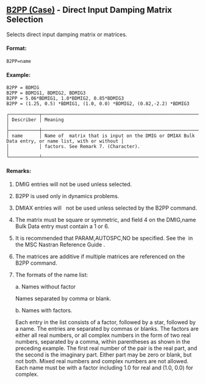 ## [B2PP (Case)](https://nexus.hexagon.com/documentationcenter/bundle/MSC_Nastran_2022.4/page/Nastran_Combined_Book/qrg/casecontrol4a/TOC.B2PP.Case.xhtml) - Direct Input Damping Matrix Selection

Selects direct input damping matrix or matrices.

#### Format:

```nastran
B2PP=name
```

#### Example:

```nastran
B2PP = BDMIG
B2PP = BDMIG1, BDMIG2, BDMIG3
B2PP = 5.06*BDMIG1, 1.0*BDMIG2, 0.85*BDMIG3
B2PP = (1.25, 0.5) *BDMIG1, (1.0, 0.0) *BDMIG2, (0.82,-2.2) *BDMIG3
```

```text
┌───────────┬───────────────────────────────────────────────────────────────────────────────────────────────────┐
│ Describer │ Meaning                                                                                           │
├───────────┼───────────────────────────────────────────────────────────────────────────────────────────────────┤
│ name      │ Name of  matrix that is input on the DMIG or DMIAX Bulk Data entry, or name list, with or without │
│           │ factors. See Remark 7. (Character).                                                               │
└───────────┴───────────────────────────────────────────────────────────────────────────────────────────────────┘
```
#### Remarks:

1. DMIG entries will not be used unless selected.
2. B2PP is used only in dynamics problems.
3. DMIAX entries will   not be used unless selected by the B2PP command.
4. The matrix must be square or symmetric, and field 4 on the DMIG,name Bulk Data entry must contain a 1 or 6.
5. It is recommended that PARAM,AUTOSPC,NO be specified. See the   in the  MSC Nastran Reference Guide .
6. The matrices are additive if multiple matrices are referenced on the B2PP command.
7. The formats of the name list:

    a. Names without factor

    Names separated by comma or blank.

    b. Names with factors.

    Each entry in the list consists of a factor, followed by a star, followed by a name. The entries are separated by commas or blanks. The factors are either all real numbers, or all complex numbers in the form of two real numbers, separated by a comma, within parentheses as shown in the preceding example. The first real number of the pair is the real part, and the second is the imaginary part. Either part may be zero or blank, but not both. Mixed real numbers and complex numbers are not allowed. Each name must be with a factor including 1.0 for real and (1.0, 0.0) for complex.

